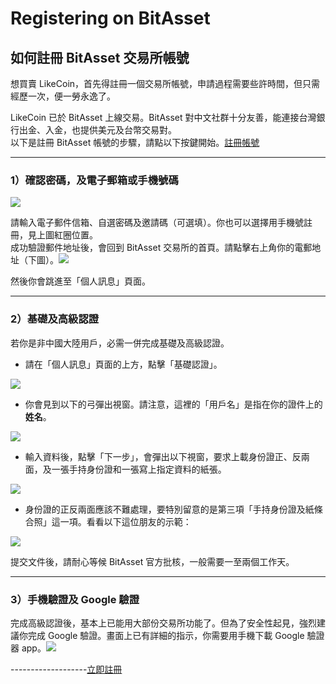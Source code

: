 # Registering on BitAsset

## 如何註冊 BitAsset 交易所帳號

想買賣 LikeCoin，首先得註冊一個交易所帳號，申請過程需要些許時間，但只需經歷一次，便一勞永逸了。

LikeCoin 已於 BitAsset 上線交易。BitAsset 對中文社群十分友善，能連接台灣銀行出金、入金，也提供美元及台幣交易對。  
以下是註冊 BitAsset 帳號的步驟，請點以下按鍵開始。[註冊帳號](https://www.bitasset.com/reg?registrationid=53)

--------------------

### 1）確認密碼，及電子郵箱或手機號碼 <a id="1"></a>

![](https://downloads.intercomcdn.com/i/o/109014575/fa56e95431bc36ff35726c48/image.png)

請輸入電子郵件信箱、自選密碼及邀請碼（可選填）。你也可以選擇用手機號註冊，見上圖紅圈位置。  
成功驗證郵件地址後，會回到 BitAsset 交易所的首頁。請點擊右上角你的電郵地址（下圖）。![](https://downloads.intercomcdn.com/i/o/109015340/e52d4f4d9f90856e1b1e96d5/image.png)

然後你會跳進至「個人訊息」頁面。

--------------------

### 2）基礎及高級認證 <a id="2"></a>

若你是非中國大陸用戶，必需一併完成基礎及高級認證。  


* 請在「個人訊息」頁面的上方，點擊「基礎認證」。

![](https://downloads.intercomcdn.com/i/o/109015604/0bd7a97e478f52b53f5c4b39/image.png)

* 你會見到以下的弓彈出視窗。請注意，這裡的「用戶名」是指在你的證件上的**姓名**。

![](https://downloads.intercomcdn.com/i/o/109015753/dd6ca5452c155877b0c39be6/image.png)

* 輸入資料後，點擊「下一步」，會彈出以下視窗，要求上載身份證正、反兩面，及一張手持身份證和一張寫上指定資料的紙張。

![](https://downloads.intercomcdn.com/i/o/109016742/0d2fd9c2283d1efce28ac16f/image.png)

* 身份證的正反兩面應該不難處理，要特別留意的是第三項「手持身份證及紙條合照」這一項。看看以下這位朋友的示範：

![](https://downloads.intercomcdn.com/i/o/109017316/46e65ce2896d4659b3ba9e27/IMG_9380.JPG)

提交文件後，請耐心等候 BitAsset 官方批核，一般需要一至兩個工作天。

--------------------

### 3）手機驗證及 Google 驗證 <a id="3-google-"></a>

完成高級認證後，基本上已能用大部份交易所功能了。但為了安全性起見，強烈建議你完成 Google 驗證。畫面上已有詳細的指示，你需要用手機下載 Google 驗證器 app。![](https://downloads.intercomcdn.com/i/o/109017923/f9f959463ac54053f660bf9a/image.png)

-------------------[立即註冊](https://www.bitasset.com/reg?registrationid=53)

